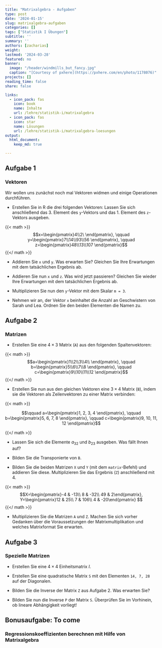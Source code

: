 ```yaml
---
title: "Matrixalgebra - Aufgaben" 
type: post
date: '2024-01-15' 
slug: matrixalgebra-aufgaben
categories: [] 
tags: ["Statistik I Übungen"] 
subtitle: ''
summary: '' 
authors: [zacharias]
weight:
lastmod: '2024-03-28'
featured: no
banner:
  image: "/header/windmills_but_fancy.jpg"
  caption: "[Courtesy of pxhere](https://pxhere.com/en/photo/1178076)"
projects: []
reading_time: false
share: false

links:
  - icon_pack: fas
    icon: book
    name: Inhalte
    url: /lehre/statistik-i/matrixalgebra
  - icon_pack: fas
    icon: star
    name: Lösungen
    url: /lehre/statistik-i/matrixalgebra-loesungen
output:
  html_document:
    keep_md: true

---
```




## Aufgabe 1
### Vektoren
Wir wollen uns zunächst noch mal Vektoren widmen und einige Operationen durchführen.

* Erstellen Sie in R die drei folgenden Vektoren:
Lassen Sie sich anschließend das 3. Element des `y`-Vektors und das 1. Element des `z`-Vektors ausgeben.

{{< math >}}
$$x=\begin{pmatrix}4\\2\ \end{pmatrix}, \qquad y=\begin{pmatrix}7\\14\\93\\56 \end{pmatrix}, \qquad z=\begin{pmatrix}48\\13\\107 \end{pmatrix}$$
{{</ math >}}

* Addieren Sie `x` und `y`. Was erwarten Sie? Gleichen Sie Ihre Erwartungen mit dem tatsächlichen Ergebnis ab.

* Addieren Sie nun `x` und `z`. Was wird jetzt passieren? Gleichen Sie wieder Ihre Erwartungen mit dem tatsächlichen Ergebnis ab.

* Multiplizieren Sie nun den `y`-Vektor mit dem Skalar `m = 3`.

* Nehmen wir an, der Vektor `x` beinhaltet die Anzahl an Geschwistern von Sarah und Lea. 
Ordnen Sie den beiden Elementen die Namen zu.


## Aufgabe 2
### Matrizen


* Erstellen Sie eine $4 \times 3$ Matrix (`A`) aus den folgenden Spaltenvektoren:

{{< math >}}
$$a=\begin{pmatrix}1\\2\\3\\4\\ \end{pmatrix}, \qquad b=\begin{pmatrix}5\\6\\7\\8 \end{pmatrix}, \qquad c=\begin{pmatrix}9\\10\\11\\12 \end{pmatrix}$$
{{</ math >}}

* Erstellen Sie nun aus den gleichen Vektoren eine $3 \times 4$  Matrix (`B`), indem sie die Vektoren als Zeilenvektoren zu einer Matrix verbinden:

{{< math >}}

$$\qquad a=\begin{pmatrix}1, 2, 3, 4 \end{pmatrix},   \qquad b=\begin{pmatrix}5, 6, 7, 8 \end{pmatrix}, \qquad c=\begin{pmatrix}9, 10, 11, 12 \end{pmatrix}$$

{{</ math >}}

* Lassen Sie sich die Elemente $a_{32}$ und $b_{23}$ ausgeben. Was fällt Ihnen auf?

* Bilden Sie die Transponierte von `B`.

* Bilden Sie die beiden Matrizen `X` und `Y` (mit dem `matrix`-Befehl) und addieren Sie diese. Multiplizieren Sie das Ergebnis (`Z`) anschließend mit 4. 

{{< math >}}
$$X=\begin{pmatrix}-4 & -13\\ 8 & -32\\ 49 & 2\end{pmatrix}, Y=\begin{pmatrix}12 & 25\\ 7 & 106\\ 4 & -20\end{pmatrix} $$
{{</ math >}}

* Multiplizieren Sie die Matrizen `A` und `Z`. Machen Sie sich vorher Gedanken über die Voraussetzungen der Matrixmultiplikation und welches Matrixformat Sie erwarten. 

## Aufgabe 3
### Spezielle Matrizen

* Erstellen Sie eine $4 \times 4$ Einheitsmatrix $I$.

* Erstellen Sie eine quadratische Matrix `S` mit den Elementen `14, 7, 28` auf der Diagonalen.

* Bilden Sie die Inverse der Matrix `Z` aus Aufgabe 2. Was erwarten Sie?

* Bilden Sie nun die Inverse `P` der Matrix `S`. Überprüfen Sie im Vorhinein, ob lineare Abhängigkeit vorliegt!

## Bonusaufgabe: To come
### Regressionskoeffizienten berechnen mit Hilfe von Matrixalgebra
